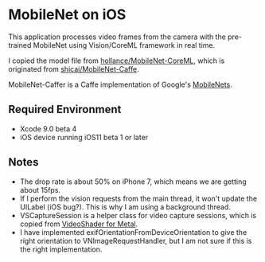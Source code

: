 
# MobileNet on iOS

This application processes video frames from the camera with the pre-trained MobileNet
using Vision/CoreML framework in real time.

I copied the model file from [hollance/MobileNet-CoreML](https://github.com/hollance/MobileNet-CoreML), which is originated from [shicai/MobileNet-Caffe](https://github.com/shicai/MobileNet-Caffe).

MobileNet-Caffer is a Caffe implementation of Google's [MobileNets](https://arxiv.org/abs/1704.04861v1).

## Required Environment

- Xcode 9.0 beta 4
- iOS device running iOS11 beta 1 or later

## Notes

- The drop rate is about 50% on iPhone 7, which means we are getting about 15fps.
- If I perform the vision requests from the main thread, it won't update the UILabel (iOS bug?).
This is why I am using a background thread.
- VSCaptureSession is a helper class for video capture sessions,
which is copied from [VideoShader for Metal](https://github.com/snakajima/vs-metal).
- I have implemented exifOrientationFromDeviceOrientation to give the right orientation to VNImageRequestHandler,
but I am not sure if this is the right implementation.

